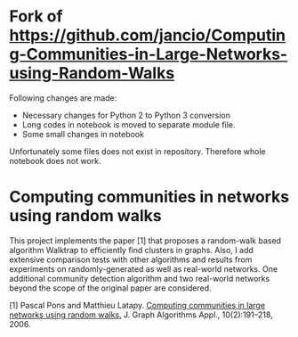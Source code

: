 # Fork of https://github.com/jancio/Computing-Communities-in-Large-Networks-using-Random-Walks 

Following changes are made:

- Necessary changes for Python 2 to Python 3 conversion
- Long codes in notebook is moved to separate module file.
- Some small changes in notebook


Unfortunately some files does not exist in repository.
Therefore whole notebook does not work.

# Computing communities in networks using random walks

This project implements the paper [1] that proposes a random-walk based algorithm Walktrap to efficiently find clusters in graphs. 
Also, I add extensive comparison tests with other algorithms and results from experiments on randomly-generated as well as real-world networks. 
One additional community detection algorithm and two real-world networks beyond the scope of the original paper are considered.

[1] Pascal Pons and Matthieu Latapy. [Computing communities in large networks using random walks.](http://jgaa.info/accepted/2006/PonsLatapy2006.10.2.pdf)
J. Graph Algorithms Appl., 10(2):191–218, 2006.
